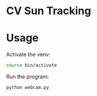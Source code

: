 # CV Sun Tracking

# Usage

Activate the venv:

```bash
source bin/activate

```

Run the program:

```bash
python webcam.py

```
